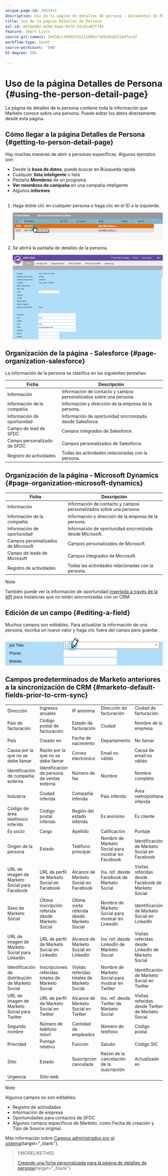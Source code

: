 ```yaml
---
unique-page-id: 2953415
description: Uso de la página de detalles de persona - Documentos de Marketo - Documentación del producto
title: Uso de la página Detalles de Persona
exl-id: 8476ed02-6d94-4aa5-91f6-55c81a87f745
feature: Smart Lists
source-git-commit: 2b610cc3486b745212b0b1f36018a83214d7ecd7
workflow-type: tm+mt
source-wordcount: '546'
ht-degree: 50%

---
```


# Uso de la página Detalles de Persona {#using-the-person-detail-page}

La página de detalles de la persona contiene toda la información que Marketo conoce sobre una persona. Puede editar los datos directamente desde esta página.

## Cómo llegar a la página Detalles de Persona {#getting-to-person-detail-page}

Hay muchas maneras de abrir a personas específicas. Algunos ejemplos son:

* Desde la **base de datos**, puede buscar en Búsqueda rápida
* Cualquier **lista inteligente** o lista
* Pestaña **Miembros** de un programa
* **Ver miembros de campaña** en una campaña inteligente
* Algunos **informes**
  <br> 

1. Haga doble clic en cualquier persona o haga clic en el ID a la izquierda.

   ![](assets/one-1.png)

1. Se abrirá la pantalla de detalles de la persona.

   ![](assets/two-5.png)

## Organización de la página - Salesforce {#page-organization-salesforce}

La información de la persona se clasifica en las siguientes pestañas:

| Ficha | Descripción |
|---|---|
| Información | Información de contacto y campos personalizados sobre una persona. |
| Información de la compañía | Información y dirección de la empresa de la persona. |
| Información de oportunidad | Información de oportunidad sincronizada desde Salesforce. |
| Campo de lead de SFDC | Campos integrados de Salesforce. |
| Campo personalizado de SFDC | Campos personalizados de Salesforce. |
| Registro de actividades | Todas las actividades relacionadas con la persona. |

## Organización de la página - Microsoft Dynamics {#page-organization-microsoft-dynamics}

| Ficha | Descripción |
|---|---|
| Información | Información de contacto y campos personalizados sobre una persona. |
| Información de la compañía | Información y dirección de la empresa de la persona. |
| Información de oportunidad | Información de oportunidad sincronizada desde Microsoft. |
| Campos personalizados de Microsoft | Campos personalizados de Microsoft. |
| Campo de leads de Microsoft | Campos integrados de Microsoft. |
| Registro de actividades | Todas las actividades relacionadas con la persona. |

>[!NOTE]
>
>También puede ver la información de oportunidad [insertada a través de la API](https://experienceleague.adobe.com/en/docs/marketo-developer/marketo/rest/lead-database/opportunities) para instancias que no están sincronizadas con un CRM.

## Edición de un campo {#editing-a-field}

Muchos campos son editables. Para actualizar la información de una persona, escriba un nuevo valor y haga clic fuera del campo para guardar.

![](assets/image2015-2-27-11-3a14-3a2.png)

## Campos predeterminados de Marketo anteriores a la sincronización de CRM {#marketo-default-fields-prior-to-crm-sync}

|   |  |  |  |  |
|---|---|---|---|---|
| Dirección | Ingresos anuales | IP anónima | Dirección de facturación | Ciudad de facturación |
| País de facturación | Código postal de facturación | Estado de facturación | Ciudad | Nombre de la empresa |
| País | Creado en | Fecha de nacimiento | Departamento | No llamar |
| Causa por la que no se debe llamar | Razón por la que no se debe llamar | Correo electrónico | Email no válido | Causa de email no válido |
| Identificación de compañía externa | Identificación de persona de ventas externa | Número de fax | Nombre | Nombre completo |
| Industria | Ciudad inferida | Compañía inferida | País inferido | Área metropolitana inferida |
| Código de área telefónico inferido | Código postal inferido | Región del estado inferida | Es anónimo | Es cliente |
| Es socio | Cargo | Apellido | Calificación | Puntaje |
| Origen de la persona | Estado | Teléfono principal: | Nombre de Marketo Social para mostrar en Facebook | Identificación de Marketo Social en Facebook |
| URL de imagen de Marketo Social para Facebook | URL de perfil de Marketo Social en Facebook | Alcance de Marketo Social en Facebook | Ins. ref. desde Facebook de Marketo Social | Visitas referidas desde Facebook de Marketo Social |
| Sexo de Marketo Social | Última inscripción referida desde Marketo Social | Última visita referida desde  Marketo Social | Nombre de Marketo Social para mostrar en LinkedIn | Identificación de Marketo Social en LinkedIn |
| URL de imagen de Marketo Social para LinkedIn | URL de perfil de Marketo Social en LinkedIn | Alcance de Marketo Social en LinkedIn | Ins. ref. desde  LinkedIn de Marketo Social | Visitas referidas desde LinkedIn de Marketo Social |
| Identificación de distribución de Marketo Social | Inscripciones referidas totales de Marketo Social | Visitas referidas totales de Marketo Social | Nombre de Marketo Social para mostrar en Twitter | Identificación de Marketo Social en Twitter |
| URL de imagen de Marketo Social para Twitter | URL de perfil de Marketo Social en Twitter | Alcance de Marketo Social en Twitter | Ins. ref. desde Twitter de Marketo Social | Visitas referidas desde Twitter de Marketo Social |
| Segundo nombre | Número de teléfono móvil | Cantidad de empleados | Número de teléfono | Código postal |
| Prioridad | Puntaje relativo | Función | Saludo | Código SIC |
| Sitio | Estado | Suscripción cancelada | Razón de la cancelación de la suscripción | Actualizado en |
| Urgencia | Sitio web |  |  |  |

>[!NOTE]
>
>Algunos campos _no_ son editables:
>
>* Registro de actividades
>* Información de empresa
>* Oportunidades para contactos de SFDC
>* Algunos campos específicos de Marketo, como Fecha de creación y Tipo de Source original.
>
>Más información sobre [Campos administrados por el sistema](/help/marketo/product-docs/administration/field-management/understanding-system-managed-fields.md){target="_blank"}.

>[!MORELIKETHIS]
>
>[Creando una ficha personalizada para la página de detalles de persona](/help/marketo/product-docs/administration/settings/creating-a-custom-tab-for-the-person-detail-page.md){target="_blank"}
